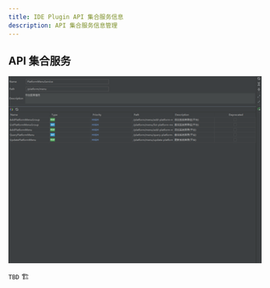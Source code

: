 ```yaml
---
title: IDE Plugin API 集合服务信息
description: API 集合服务信息管理
---
```


## API 集合服务

![Api svc](../public/image/idea/004_svc_index.png)

`TBD` 🏗️
